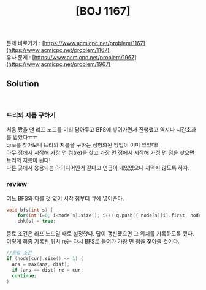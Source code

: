 ﻿---
toc: true
title:  "[BOJ 1167]"
last_modified_at:   2020-07-11
excerpt: "트리의 지름"
categories: PS2020
image: "/images/1167.png"
sitemap :
  changefreq : weekly
  priority : 1.0
---
문제 바로가기 : [https://www.acmicpc.net/problem/1167](https://www.acmicpc.net/problem/1167)<br>
유사 문제 : [https://www.acmicpc.net/problem/1967](https://www.acmicpc.net/problem/1967)

## Solution
<script src="https://gist.github.com/yooniversal/10c152a01f6b71ced27776ded0ca5c90.js"></script>
<br>

### 트리의 지름 구하기

처음 짰을 땐 리프 노드를 미리 담아두고 BFS에 넣어가면서 진행했고 역시나 시간초과를 받았다ㅠㅠ<br>
qna를 찾아보니 트리의 지름을 구하는 정형화된 방법이 이미 있었다!<br>
아무 점에서 시작해 가장 먼 점(re)을 찾고 가장 먼 점에서 시작해 가정 먼 점을 찾으면 트리의 지름이 된다!<br>
다른 곳에서 응용되는 아이디어인거 같다고 언급이 돼있었으니 까먹지 않도록 하자.<br>

### review

여느 BFS와 다를 것 없이 시작 점부터 큐에 넣어준다.<br>
```cpp
void bfs(int s) {
	for(int i=0; i<node[s].size(); i++) q.push({ node[s][i].first, node[s][i].second });
	chk[s] = true;
```
종료 조건은 리프 노드일 때로 설정했다. 답이 갱신됐으면 그 위치를 기록하도록 했다.<br>
이렇게 최종 기록된 위치 re는 다시 BFS로 들어가 가장 먼 점을 찾아줄 것이다.<br>
```cpp
//종료 조건
if (node[cur].size() <= 1) {
  ans = max(ans, dist);
  if (ans == dist) re = cur;
  continue;
}
```


<script src="https://utteranc.es/client.js"
        repo="yooniversal/blog-comments"
        issue-term="pathname"
        theme="github-light"
        crossorigin="anonymous"
        async>
</script>
